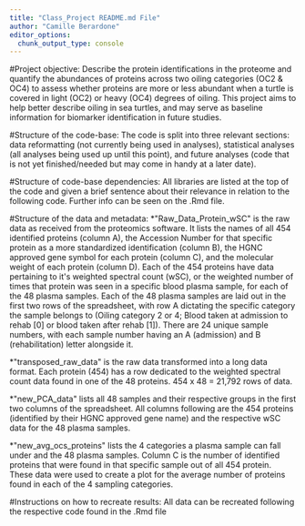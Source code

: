 ```yaml
---
title: "Class_Project README.md File"
author: "Camille Berardone"
editor_options: 
  chunk_output_type: console
---
```


#Project objective: Describe the protein identifications in the proteome and
quantify the abundances of proteins across two oiling categories (OC2 & OC4) to
assess whether proteins are more or less abundant when a turtle is covered in
light (OC2) or heavy (OC4) degrees of oiling. This project aims to help better
describe oiling in sea turtles, and may serve as baseline information for
biomarker identification in future studies.

#Structure of the code-base: The code is split into three relevant sections:
data reformatting (not currently being used in analyses), statistical analyses
(all analyses being used up until this point), and future analyses (code that is
not yet finished/needed but may come in handy at a later date).

#Structure of code-base dependencies: All libraries are listed at the top of the
code and given a brief sentence about their relevance in relation to the
following code. Further info can be seen on the .Rmd file.

#Structure of the data and metadata:
*"Raw_Data_Protein_wSC" is the raw data as received from the proteomics software.
It lists the names of all 454 identified proteins (column A), the Accession
Number for that specific protein as a more standardized identification (column
B), the HGNC approved gene symbol for each protein (column C), and the molecular
weight of each protein (column D). Each of the 454 proteins have data pertaining
to it's weighted spectral count (wSC), or the weighted number of times that
protein was seen in a specific blood plasma sample, for each of the 48 plasma
samples. Each of the 48 plasma samples are laid out in the first two rows of the
spreadsheet, with row A dictating the specific category the sample belongs to
(Oiling category 2 or 4; Blood taken at admission to rehab [0] or blood taken
after rehab [1]). There are 24 unique sample numbers, with each sample number
having an A (admission) and B (rehabilitation) letter alongside it.

*"transposed_raw_data" is the raw data transformed into a long data format. Each
protein (454) has a row dedicated to the weighted spectral count data found in
one of the 48 proteins. 454 x 48 = 21,792 rows of data.

*"new_PCA_data" lists all 48 samples and their respective groups in the first two
columns of the spreadsheet. All columns following are the 454 proteins
(identified by their HGNC approved gene name) and the respective wSC data for
the 48 plasma samples.

*"new_avg_ocs_proteins" lists  the 4 categories a plasma sample can fall under
and the 48 plasma samples. Column C is the number of identified proteins that
were found in that specific sample out of all 454 protein. These data were used
to create a plot for the average number of proteins found in each of the 4
sampling categories.

#Instructions on how to recreate results: All data can be recreated following
the respective code found in the .Rmd file